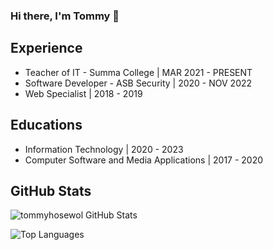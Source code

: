 ### Hi there, I'm Tommy 🤠

## Experience

<!-- EDUCATIONS-LIST:START -->
- Teacher of IT - Summa College | MAR 2021 - PRESENT
- Software Developer - ASB Security | 2020 - NOV 2022
- Web Specialist | 2018 - 2019
<!-- EDUCATIONS-LIST:END -->

## Educations

<!-- EDUCATIONS-LIST:START -->
- Information Technology | 2020 - 2023
- Computer Software and Media Applications | 2017 - 2020
<!-- EDUCATIONS-LIST:END -->

## GitHub Stats

![tommyhosewol GitHub Stats](https://github-readme-stats.vercel.app/api?username=tommyhosewol&count_private=true&include_all_commits=true&show_icons=true)

![Top Languages](https://github-readme-stats.vercel.app/api/top-langs/?username=tommyhosewol&layout=compact)
